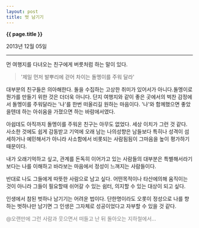 ```yaml
---
layout: post
title: 벗 남기기
---
```


**{{ page.title }}** <p class="meta">2013년 12월 05일</p>


---
먼 여행지를 다녀오는 친구에게 버릇처럼 하는 말이 있다. 

>'제일 먼저 발뿌리에 걷어 차이는 돌멩이를 주워 달라'

대부분의 친구들은 의아해한다. 
돌을 수집하는 고상한 취미가 있어서가 아니다.돌멩이로 뭔가를 만들기 위한 것은 더더욱 아니다.  단지 여행지와 같이 좋은 곳에서의 벅찬 감정에서 돌멩이를 주워달라는 '나'를 한번 떠올리길 원하는 마음이다. '나'와 함께했으면 좋았을텐데 하는 아쉬움을 가졌으면 하는 바람에서였다. 

아쉽데도 아직까지 돌멩이를 주워온 친구는 아무도 없었다. 세상 이치가 그런 것 같다. 사소한 것에도 쉽게 감동받고 기억에 오래 남는 나의성향은 남들보다 특히나 성격이 섬세하거나 예민해서가 아니라 사소함에서 비롯되는 사람됨됨이 그마음을 높이 평가하기때문이다. 

내가 오래기억하고 싶고, 관계를 돈독히 이어가고 있는 사람들의 대부분은 특별해서라기보다는 나를 이해하고 바라보는 마음에서 정성이 느껴지는 사람들이다. 

반대로 나도 그들에게 따뜻한 사람으로 남고 싶다. 어떤목적이나 타산에의해 움직이는 것이 아니라 그들이 필요할때 쉬어갈 수 있는 쉼터, 의지할 수 있는 대상이 되고 싶다. 


인생에서 참된 벗하나 남기기는 어려운 법이다. 단한명이라도 오롯이 정성으로 나를 향하는 벗하나만 남기면 그 인생은 그자체로 성공이었다고 자부할 수 있을 것 같다. 
</br>

<font color=gray> @오랜만에 그런 사람과 웃으면서 떠들고 난 뒤 돌아오는 지하철에서...</font>